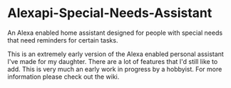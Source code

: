 # Alexapi-Special-Needs-Assistant
An Alexa enabled home assistant designed for people with special needs that need reminders for certain tasks.

This is an extremely early version of the Alexa enabled personal assistant I've made for my daughter.  There are a lot of
features that I'd still like to add.  This is very much an early work in progress by a hobbyist.  For more information please check out the wiki.

